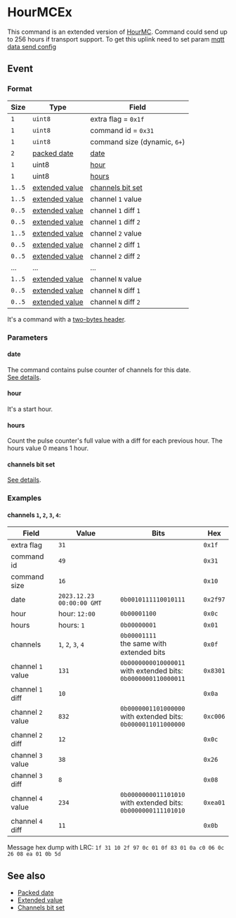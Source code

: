 # HourMCEx

This command is an extended version of [HourMC](./HourMC.md). Command could send up to 256 hours if transport support.
To get this uplink need to set param [mqtt data send config](../../parameter-types.md#mqtt-data-send-config)


## Event

### Format

| Size   | Type                                            | Field                                               |
| ------ | ----------------------------------------------- | --------------------------------------------------- |
| `1`    | `uint8`                                         | extra flag = `0x1f`                                 |
| `1`    | `uint8`                                         | command id = `0x31`                                 |
| `1`    | `uint8`                                         | command size (dynamic, `6+`)                        |
| `2`    | [packed date](../../types.md#packed-date)       | [date](#date)                                       |
| `1`    | uint8                                           | [hour](#hour)                                       |
| `1`    | uint8                                           | [hours](#hours)                                     |
| `1..5` | [extended value](../../types.md#extended-value) | [channels bit set](../../types.md#channels-bit-set) |
| `1..5` | [extended value](../../types.md#extended-value) | channel `1` value                                   |
| `0..5` | [extended value](../../types.md#extended-value) | channel `1` diff `1`                                |
| `0..5` | [extended value](../../types.md#extended-value) | channel `1` diff `2`                                |
| `1..5` | [extended value](../../types.md#extended-value) | channel `2` value                                   |
| `0..5` | [extended value](../../types.md#extended-value) | channel `2` diff `1`                                |
| `0..5` | [extended value](../../types.md#extended-value) | channel `2` diff `2`                                |
| ...    | ...                                             | ...                                                 |
| `1..5` | [extended value](../../types.md#extended-value) | channel `N` value                                   |
| `0..5` | [extended value](../../types.md#extended-value) | channel `N` diff `1`                                |
| `0..5` | [extended value](../../types.md#extended-value) | channel `N` diff `2`                                |

It's a command with a [two-bytes header](../../message.md#command-with-a-two-bytes-header).

### Parameters

#### **date**

The command contains pulse counter of channels for this date.
<br>
[See details](../../types.md#packed-date).

#### **hour**

It's a start hour.

#### **hours**

Count the pulse counter's full value with a diff for each previous hour. The hours value 0 means 1 hour.

#### **channels bit set**

[See details](../../types.md#channels-bit-set).

### Examples

#### channels `1`, `2`, `3`, `4`:

| Field             | Value                     | Bits                                                                    | Hex      |
| ----------------- | ------------------------- | ----------------------------------------------------------------------- | -------- |
| extra flag        | `31`                      |                                                                         | `0x1f`   |
| command id        | `49`                      |                                                                         | `0x31`   |
| command size      | `16`                      |                                                                         | `0x10`   |
| date              | `2023.12.23 00:00:00 GMT` | `0b0010111110010111`                                                    | `0x2f97` |
| hour              | hour: `12:00`             | `0b00001100`                                                            | `0x0c`   |
| hours             | hours: `1`                | `0b00000001`                                                            | `0x01`   |
| channels          | `1`, `2`, `3`, `4`        | `0b00001111` <br> the same with extended bits                           | `0x0f`   |
| channel `1` value | `131`                     | `0b0000000010000011` <br> with extended bits: <br> `0b0000000110000011` | `0x8301` |
| channel `1` diff  | `10`                      |                                                                         | `0x0a`   |
| channel `2` value | `832`                     | `0b0000001101000000` <br> with extended bits: <br> `0b0000011011000000` | `0xc006` |
| channel `2` diff  | `12`                      |                                                                         | `0x0c`   |
| channel `3` value | `38`                      |                                                                         | `0x26`   |
| channel `3` diff  | `8`                       |                                                                         | `0x08`   |
| channel `4` value | `234`                     | `0b0000000011101010` <br> with extended bits: <br> `0b0000000111101010` | `0xea01` |
| channel `4` diff  | `11`                      |                                                                         | `0x0b`   |

Message hex dump with LRC: `1f 31 10 2f 97 0c 01 0f 83 01 0a c0 06 0c 26 08 ea 01 0b 5d`


## See also

* [Packed date](../../types.md#packed-date)
* [Extended value](../../types.md#extended-value)
* [Channels bit set](../../types.md#channels-bit-set)
